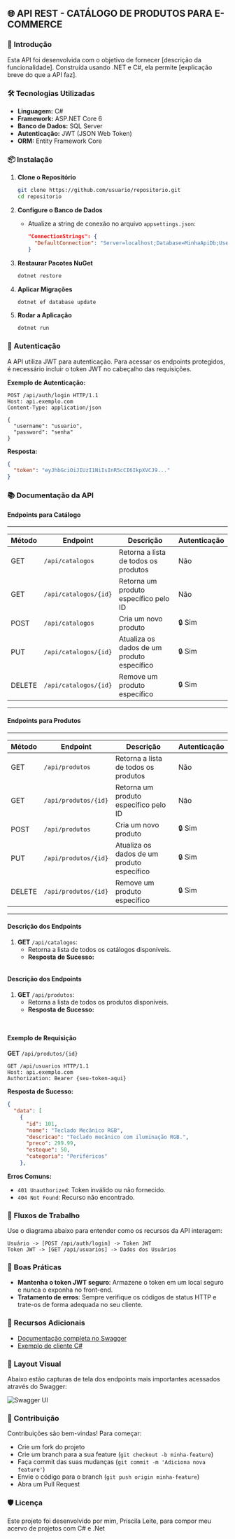 

## 🌐 **API REST - CATÁLOGO DE PRODUTOS PARA E-COMMERCE**

### 🚀 **Introdução**
Esta API foi desenvolvida com o objetivo de fornecer [descrição da funcionalidade]. Construída usando .NET e C#, ela permite [explicação breve do que a API faz].

### 🛠️ **Tecnologias Utilizadas**
- **Linguagem:** C#
- **Framework:** ASP.NET Core 6
- **Banco de Dados:** SQL Server
- **Autenticação:** JWT (JSON Web Token)
- **ORM:** Entity Framework Core

### 📦 **Instalação**

1. **Clone o Repositório**
   ```bash
   git clone https://github.com/usuario/repositorio.git
   cd repositorio
   ```

2. **Configure o Banco de Dados**
   - Atualize a string de conexão no arquivo `appsettings.json`:
     ```json
     "ConnectionStrings": {
       "DefaultConnection": "Server=localhost;Database=MinhaApiDb;User Id=usuario;Password=senha;"
     }
     ```

3. **Restaurar Pacotes NuGet**
   ```bash
   dotnet restore
   ```

4. **Aplicar Migrações**
   ```bash
   dotnet ef database update
   ```

5. **Rodar a Aplicação**
   ```bash
   dotnet run
   ```

### 🔑 **Autenticação**
A API utiliza JWT para autenticação. Para acessar os endpoints protegidos, é necessário incluir o token JWT no cabeçalho das requisições.

**Exemplo de Autenticação:**
```http
POST /api/auth/login HTTP/1.1
Host: api.exemplo.com
Content-Type: application/json

{
  "username": "usuario",
  "password": "senha"
}
```

**Resposta:**
```json
{
  "token": "eyJhbGciOiJIUzI1NiIsInR5cCI6IkpXVCJ9..."
}
```

### 📚 **Documentação da API**

#### **Endpoints para Catálogo**
--------------------------------------------------------------------------------------------------
| Método | Endpoint                 | Descrição                                   | Autenticação  |
|--------|--------------------------|---------------------------------------------|---------------|
| GET    | `/api/catalogos`         | Retorna a lista de todos os produtos        |  Não          |
| GET    | `/api/catalogos/{id}`    | Retorna um produto específico pelo ID       |  Não          |
| POST   | `/api/catalogos`         | Cria um novo produto                        |  🔒 Sim       |
| PUT    | `/api/catalogos/{id}`    | Atualiza os dados de um produto específico  |  🔒 Sim       |
| DELETE | `/api/catalogos/{id}`    | Remove um produto específico                |  🔒 Sim       |
----------------------------------------------------------------------------------------------------

#### **Endpoints para Produtos**
--------------------------------------------------------------------------------------------------
| Método | Endpoint                 | Descrição                                   | Autenticação  |
|--------|--------------------------|---------------------------------------------|---------------|
| GET    | `/api/produtos`          | Retorna a lista de todos os produtos        |  Não          |
| GET    | `/api/produtos/{id}`     | Retorna um produto específico pelo ID       |  Não          |
| POST   | `/api/produtos`          | Cria um novo produto                        |  🔒 Sim       |
| PUT    | `/api/produtos/{id}`     | Atualiza os dados de um produto específico  |  🔒 Sim       |
| DELETE | `/api/produtos/{id}`     | Remove um produto específico                |  🔒 Sim       |
----------------------------------------------------------------------------------------------------


#### **Descrição dos Endpoints**

1. **GET** `/api/catalogos`:
   - Retorna a lista de todos os catálogos disponíveis.
   - **Resposta de Sucesso:**
     ```json

#### **Descrição dos Endpoints**

1. **GET** `/api/produtos`:
   - Retorna a lista de todos os produtos disponíveis.
   - **Resposta de Sucesso:**
     ```json



#### **Exemplo de Requisição**

**GET** `/api/produtos/{id}`

```http
GET /api/usuarios HTTP/1.1
Host: api.exemplo.com
Authorization: Bearer {seu-token-aqui}
```

**Resposta de Sucesso:**
```json
{
  "data": [
    {
      "id": 101,
      "nome": "Teclado Mecânico RGB",
      "descricao": "Teclado mecânico com iluminação RGB.",
      "preco": 299.99,
      "estoque": 50,
      "categoria": "Periféricos"
    },
```

**Erros Comuns:**
- `401 Unauthorized`: Token inválido ou não fornecido.
- `404 Not Found`: Recurso não encontrado.

### 🔄 **Fluxos de Trabalho**
Use o diagrama abaixo para entender como os recursos da API interagem:

```plaintext
Usuário -> [POST /api/auth/login] -> Token JWT
Token JWT -> [GET /api/usuarios] -> Dados dos Usuários
```

### 📝 **Boas Práticas**
- **Mantenha o token JWT seguro**: Armazene o token em um local seguro e nunca o exponha no front-end.
- **Tratamento de erros**: Sempre verifique os códigos de status HTTP e trate-os de forma adequada no seu cliente.

### 🧩 **Recursos Adicionais**
- [Documentação completa no Swagger](https://learn.microsoft.com/pt-br/aspnet/core/tutorials/web-api-help-pages-using-swagger?view=aspnetcore-6.0)
- [Exemplo de cliente C#]()

### 🎨 **Layout Visual**
Abaixo estão capturas de tela dos endpoints mais importantes acessados através do Swagger:

![Swagger UI]()

### 🤝 **Contribuição**
Contribuições são bem-vindas! Para começar:
- Crie um fork do projeto
- Crie um branch para a sua feature (`git checkout -b minha-feature`)
- Faça commit das suas mudanças (`git commit -m 'Adiciona nova feature'`)
- Envie o código para o branch (`git push origin minha-feature`)
- Abra um Pull Request

### 🛡️ **Licença**
Este projeto foi desenvolvido por mim, Priscila Leite, para compor meu acervo de projetos com C# e .Net

